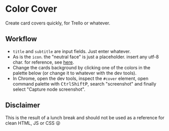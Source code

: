 # Color Cover

Create card covers quickly, for Trello or whatever.

## Workflow

- `title` and `subtitle` are input fields. Just enter whatever.
- As is the `icon`. the "neutral face" is just a placeholder. insert any utf-8 char. for reference, see [here](https://unicode.org/emoji/charts/full-emoji-list.html).
- Change the cards background by clicking one of the colors in the palette below (or change it to whatever with the dev tools).
- In Chrome, open the dev tools, inspect the `#cover` element, open command palette with <kbd>Ctrl</kbd><kbd>Shift</kbd><kbd>P</kbd>, search "screenshot" and finally select "Capture node screenshot".

## Disclaimer

This is the result of a lunch break and should not be used as a reference for clean HTML, JS or CSS 😜
